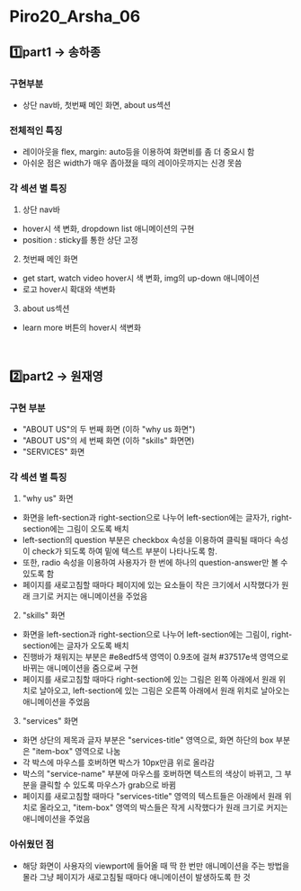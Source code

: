 # Piro20_Arsha_06

<!------------------------------------- part 1: 하종 ---------------------------------------->

## 1️⃣part1 -> 송하종

### 구현부분

- 상단 nav바, 첫번째 메인 화면, about us섹션

### 전체적인 특징

- 레이아웃을 flex, margin: auto등을 이용하여 화면비를 좀 더 중요시 함
- 아쉬운 점은 width가 매우 좁아졌을 때의 레이아웃까지는 신경 못씀

### 각 섹션 별 특징

1. 상단 nav바

- hover시 색 변화, dropdown list 애니메이션의 구현
- position : sticky를 통한 상단 고정

2. 첫번째 메인 화면

- get start, watch video hover시 색 변화, img의 up-down 애니메이션
- 로고 hover시 확대와 색변화

3. about us섹션

- learn more 버튼의 hover시 색변화

<br>

<!------------------------------------- part 2: 재영 ---------------------------------------->

## 2️⃣part2 -> 원재영

### 구현 부분

- "ABOUT US"의 두 번째 화면 (이하 "why us 화면")
- "ABOUT US"의 세 번째 화면 (이하 "skills" 화면면)
- "SERVICES" 화면
  <br>

### 각 섹션 별 특징

1. "why us" 화면

- 화면을 left-section과 right-section으로 나누어 left-section에는 글자가, right-section에는 그림이 오도록 배치
- left-section의 question 부분은 checkbox 속성을 이용하여 클릭될 때마다 속성이 check가 되도록 하여 밑에 텍스트 부분이 나타나도록 함.
- 또한, radio 속성을 이용하여 사용자가 한 번에 하나의 question-answer만 볼 수 있도록 함
- 페이지를 새로고침할 때마다 페이지에 있는 요소들이 작은 크기에서 시작했다가 원래 크기로 커지는 애니메이션을 주었음

2. "skills" 화면

- 화면을 left-section과 right-section으로 나누어 left-section에는 그림이, right-section에는 글자가 오도록 배치
- 진행바가 채워지는 부분은 #e8edf5색 영역이 0.9초에 걸쳐 #37517e색 영역으로 바뀌는 애니메이션을 줌으로써 구현
- 페이지를 새로고침할 때마다 right-section에 있는 그림은 왼쪽 아래에서 원래 위치로 날아오고, left-section에 있는 그림은 오른쪽 아래에서 원래 위치로 날아오는 애니메이션을 주었음

3. "services" 화면

- 화면 상단의 제목과 글자 부분은 "services-title" 영역으로, 화면 하단의 box 부분은 "item-box" 영역으로 나눔
- 각 박스에 마우스를 호버하면 박스가 10px만큼 위로 올라감
- 박스의 "service-name" 부분에 마우스를 호버하면 텍스트의 색상이 바뀌고, 그 부분을 클릭할 수 있도록 마우스가 grab으로 바뀜
- 페이지를 새로고침할 때마다 "services-title" 영역의 텍스트들은 아래에서 원래 위치로 올라오고, "item-box" 영역의 박스들은 작게 시작했다가 원래 크기로 커지는 애니메이션을 주었음

### 아쉬웠던 점

- 해당 화면이 사용자의 viewport에 들어올 때 딱 한 번만 애니메이션을 주는 방법을 몰라 그냥 페이지가 새로고침될 때마다 애니메이션이 발생하도록 한 것

<br>

<!------------------------------------- part 3: 기택 ---------------------------------------->

<br>

<!------------------------------------- part 4: 채연 ---------------------------------------->

